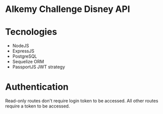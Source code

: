 # Alkemy Challenge Disney API



# Tecnologies 
- NodeJS
- ExpressJS
- PostgreSQL
- Sequelize ORM
- PassportJS JWT strategy

# Authentication

Read-only routes don't require login token to be accessed.
All other routes require a token to be accessed.